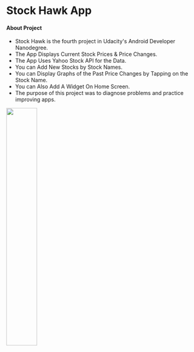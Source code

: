 # Stock Hawk App



#### About Project

* Stock Hawk is the fourth project in Udacity's Android Developer Nanodegree.
* The App Displays Current Stock Prices & Price Changes.
* The App Uses Yahoo Stock API for the Data.
* You can Add New Stocks by Stock Names.
* You can Display Graphs of the Past Price Changes by Tapping on the Stock Name.
* You can Also Add A Widget On Home Screen.
* The purpose of this project was to diagnose problems and practice improving apps. 

<img width="40%" src="https://cloud.githubusercontent.com/assets/2931932/15270441/95bb27c6-1a28-11e6-8534-fdb3d9c13b8d.png" />


